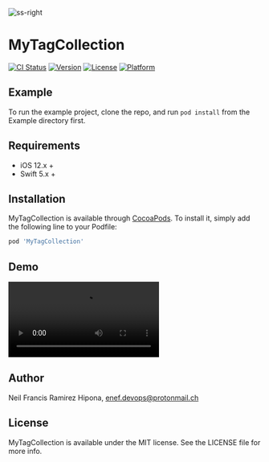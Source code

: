 ![ss-right](https://github.com/nfhipona/MyTagCollection/assets/8805997/c88b2dfd-37e7-47e7-86d7-2bc4a932e55e)
# MyTagCollection

[![CI Status](https://img.shields.io/travis/nfhipona/MyTagCollection.svg?style=flat)](https://travis-ci.org/nfhiponaona/MyTagCollection)
[![Version](https://img.shields.io/cocoapods/v/MyTagCollection.svg?style=flat)](https://cocoapods.org/pods/MyTagCollection)
[![License](https://img.shields.io/cocoapods/l/MyTagCollection.svg?style=flat)](https://cocoapods.org/pods/MyTagCollection)
[![Platform](https://img.shields.io/cocoapods/p/MyTagCollection.svg?style=flat)](https://cocoapods.org/pods/MyTagCollection)

## Example

To run the example project, clone the repo, and run `pod install` from the Example directory first.

## Requirements

* iOS 12.x +
* Swift 5.x +

## Installation

MyTagCollection is available through [CocoaPods](https://cocoapods.org). To install
it, simply add the following line to your Podfile:

```ruby
pod 'MyTagCollection'
```

## Demo

![Demo](https://github.com/nfhipona/MyTagCollection/blob/main/Example/MyTagCollection/Demo/Demo.mp4)

## Author

Neil Francis Ramirez Hipona, enef.devops@protonmail.ch

## License

MyTagCollection is available under the MIT license. See the LICENSE file for more info.

